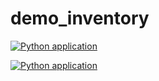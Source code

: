 # demo_inventory
[![Python application](https://github.com/arpithakori/demo_inventory/actions/workflows/python-app.yml/badge.svg)](https://github.com/arpithakori/demo_inventory/actions/workflows/python-app.yml)


[![Python application](https://github.com/arpithakori/demo_inventory/actions/workflows/python-app.yml/badge.svg)](https://github.com/arpithakori/demo_inventory/actions/workflows/python-app.yml)

